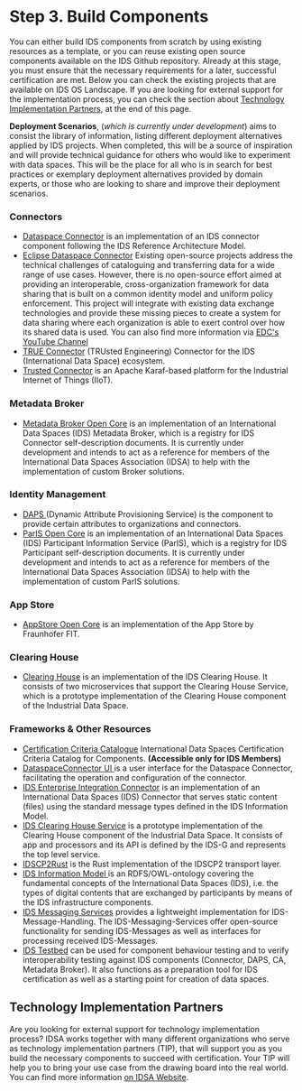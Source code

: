 # Step 3. Build Components

You can either build IDS components from scratch by using existing resources as a template, or you can reuse existing open source components available on the IDS Github repository. Already at this stage, you must ensure that the necessary requirements for a later, successful certification are met. Below you can check the existing projects that are available on IDS OS Landscape. If you are looking for external support for the implementation process, you can check the section about [Technology Implementation Partners](3-Build-Components.md#technology-implementation-partners), at the end of this page.

**Deployment Scenarios**, (_which is currently under development_) aims to consist the library of information, listing different deployment alternatives applied by IDS projects. When completed, this will be a source of inspiration and will provide technical guidance for others who would like to experiment with data spaces. This will be the place for all who is in search for best practices or exemplary deployment alternatives provided by domain experts, or those who are looking to share and improve their deployment scenarios.

### Connectors

* [Dataspace Connector](https://github.com/International-Data-Spaces-Association/DataspaceConnector) is an implementation of an IDS connector component following the IDS Reference Architecture Model.
* [Eclipse Dataspace Connector](https://projects.eclipse.org/projects/technology.dataspaceconnector) Existing open-source projects address the technical challenges of cataloguing and transferring data for a wide range of use cases. However, there is no open-source effort aimed at providing an interoperable, cross-organization framework for data sharing that is built on a common identity model and uniform policy enforcement. This project will integrate with existing data exchange technologies and provide these missing pieces to create a system for data sharing where each organization is able to exert control over how its shared data is used. You can also find more information via [EDC's YouTube Channel](https://www.youtube.com/channel/UCYmjEHtMSzycheBB4AeITHg/videos)
* [TRUE Connector](https://github.com/International-Data-Spaces-Association/true-connector) (TRUsted Engineering) Connector for the IDS (International Data Space) ecosystem.
* [Trusted Connector](https://github.com/International-Data-Spaces-Association/trusted-connector) is an Apache Karaf-based platform for the Industrial Internet of Things (IIoT).

### Metadata Broker

* [Metadata Broker Open Core](../metadata-broker-open-core/) is an implementation of an International Data Spaces (IDS) Metadata Broker, which is a registry for IDS Connector self-description documents. It is currently under development and intends to act as a reference for members of the International Data Spaces Association (IDSA) to help with the implementation of custom Broker solutions.

### Identity Management

* [DAPS ](https://github.com/International-Data-Spaces-Association/omejdn-daps)(Dynamic Attribute Provisioning Service) is the component to provide certain attributes to organizations and connectors.
* [ParIS Open Core](https://github.com/International-Data-Spaces-Association/ParIS-open-core) is an implementation of an International Data Spaces (IDS) Participant Information Service (ParIS), which is a registry for IDS Participant self-description documents. It is currently under development and intends to act as a reference for members of the International Data Spaces Association (IDSA) to help with the implementation of custom ParIS solutions.

### App Store

* [AppStore Open Core](https://github.com/International-Data-Spaces-Association/IDS-AppStore) is an implementation of the App Store by Fraunhofer FIT.

### Clearing House

* [Clearing House](https://github.com/International-Data-Spaces-Association/ids-clearing-house-core) is an implementation of the IDS Clearing House. It consists of two microservices that support the Clearing House Service, which is a prototype implementation of the Clearing House component of the Industrial Data Space.

### Frameworks & Other Resources

* [Certification Criteria Catalogue](https://github.com/International-Data-Spaces-Association/ids3c-co) International Data Spaces Certification Criteria Catalog for Components. **(Accessible only for IDS Members)**
* [DataspaceConnector UI ](https://github.com/International-Data-Spaces-Association/DataspaceConnectorUI)is a user interface for the Dataspace Connector, facilitating the operation and configuration of the connector.
* [IDS Enterprise Integration Connector](https://github.com/International-Data-Spaces-Association/IDS-Enterprise-Integration-Connector) is an implementation of an International Data Spaces (IDS) Connector that serves static content (files) using the standard message types defined in the IDS Information Model.
* [IDS Clearing House Service](https://github.com/International-Data-Spaces-Association/ids-clearing-house-service) is a prototype implementation of the Clearing House component of the Industrial Data Space. It consists of app and processors and its API is defined by the IDS-G and represents the top level service.
* [IDSCP2Rust](https://github.com/International-Data-Spaces-Association/idscp2-rust) is the Rust implementation of the IDSCP2 transport layer.
* [IDS Information Model ](https://github.com/International-Data-Spaces-Association/InformationModel)is an RDFS/OWL-ontology covering the fundamental concepts of the International Data Spaces (IDS), i.e. the types of digital contents that are exchanged by participants by means of the IDS infrastructure components.
* [IDS Messaging Services](https://github.com/International-Data-Spaces-Association/IDS-Messaging-Services) provides a lightweight implementation for IDS-Message-Handling. The IDS-Messaging-Services offer open-source functionality for sending IDS-Messages as well as interfaces for processing received IDS-Messages.
* [IDS Testbed](https://github.com/International-Data-Spaces-Association/IDS-testbed) can be used for component behaviour testing and to verify interoperability testing against IDS components (Connector, DAPS, CA, Metadata Broker). It also functions as a preparation tool for IDS certification as well as a starting point for creation of data spaces.

## Technology Implementation Partners

Are you looking for external support for technology implementation process? IDSA works together with many different organizations who serve as technology implementation partners (TIP), that will support you as you build the necessary components to succeed with certification. Your TIP will help you to bring your use case from the drawing board into the real world. You can find more information [on IDSA Website](https://internationaldataspaces.org/adopt/implementation-partners/).
